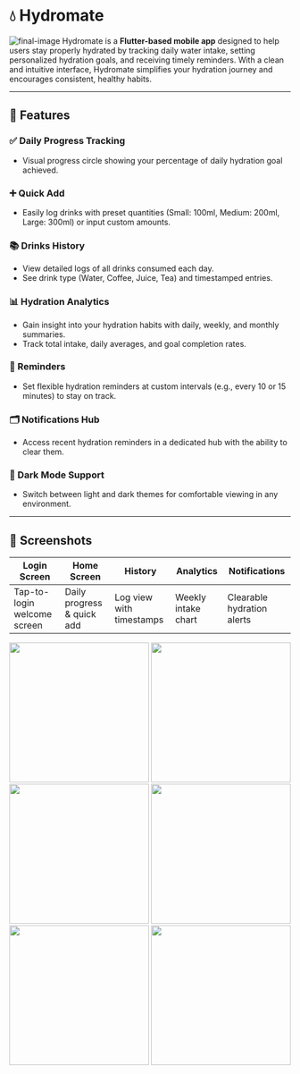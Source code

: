 
# 💧 Hydromate
![final-image](https://github.com/user-attachments/assets/82caf3e6-4eb0-42a6-8195-eabc4c25d600)
Hydromate is a **Flutter-based mobile app** designed to help users stay properly hydrated by tracking daily water intake, setting personalized hydration goals, and receiving timely reminders. With a clean and intuitive interface, Hydromate simplifies your hydration journey and encourages consistent, healthy habits.

---

## 🚀 Features

### ✅ Daily Progress Tracking

* Visual progress circle showing your percentage of daily hydration goal achieved.

### ➕ Quick Add

* Easily log drinks with preset quantities (Small: 100ml, Medium: 200ml, Large: 300ml) or input custom amounts.

### 📚 Drinks History

* View detailed logs of all drinks consumed each day.
* See drink type (Water, Coffee, Juice, Tea) and timestamped entries.

### 📊 Hydration Analytics

* Gain insight into your hydration habits with daily, weekly, and monthly summaries.
* Track total intake, daily averages, and goal completion rates.

### 🔔 Reminders

* Set flexible hydration reminders at custom intervals (e.g., every 10 or 15 minutes) to stay on track.

### 🗂️ Notifications Hub

* Access recent hydration reminders in a dedicated hub with the ability to clear them.

### 🌙 Dark Mode Support

* Switch between light and dark themes for comfortable viewing in any environment.

---

## 📱 Screenshots

| Login Screen                | Home Screen                | History                  | Analytics           | Notifications              |
| --------------------------- | -------------------------- | ------------------------ | ------------------- | -------------------------- |
| Tap-to-login welcome screen | Daily progress & quick add | Log view with timestamps | Weekly intake chart | Clearable hydration alerts |



<p align="center">
  <img src="https://github.com/user-attachments/assets/50241aeb-26ba-43e0-8bf4-f34660d34726" width="250" />
  <img src="https://github.com/user-attachments/assets/49635ff7-b511-4dd7-86dc-1dd0bee2f19e" width="250" />
  <img src="https://github.com/user-attachments/assets/f0caf8dc-ef28-4e39-aaaa-cf2261c14077" width="250" />
  <img src="https://github.com/user-attachments/assets/774ab6eb-a59d-457a-baa3-bf4a65b08f5d" width="250" />
  <img src="https://github.com/user-attachments/assets/0ce57dc1-118c-429e-9a3c-2e0d678a5ddc" width="250" />
  <img src="https://github.com/user-attachments/assets/369f1e6b-4ad0-4f19-8f09-3fda40d3276b" width="250" />
  
</p>

